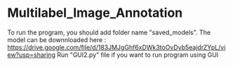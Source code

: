 # Multilabel_Image_Annotation

To run the program, you should add folder name "saved_models". The model can be downnloaded here : https://drive.google.com/file/d/183JMJgGhf6xDWk3toOvDyb5eajdrZYpL/view?usp=sharing
Run "GUI2.py" file if you want to run program using GUI
